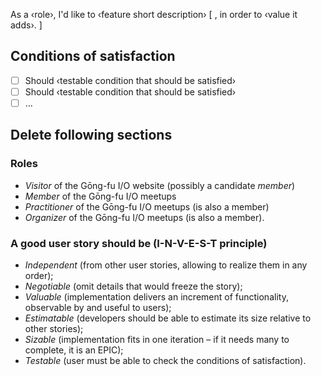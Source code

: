 As a ‹role›, I'd like to ‹feature short description› [ , in order to ‹value it adds›. ]

## Conditions of satisfaction

- [ ] Should ‹testable condition that should be satisfied›
- [ ] Should ‹testable condition that should be satisfied›
- [ ] …

## Delete following sections

### Roles

* _Visitor_ of the Gōng-fu I/O website (possibly a candidate _member_)
* _Member_ of the Gōng-fu I/O meetups
* _Practitioner_ of the Gōng-fu I/O meetups (is also a member)
* _Organizer_ of the Gōng-fu I/O meetups (is also a member).

### A good user story should be (I-N-V-E-S-T principle)

* _Independent_ (from other user stories, allowing to realize them in any order);
* _Negotiable_ (omit details that would freeze the story);
* _Valuable_ (implementation delivers an increment of functionality, observable by and useful to users);
* _Estimatable_ (developers should be able to estimate its size relative to other stories);
* _Sizable_ (implementation fits in one iteration – if it needs many to complete, it is an EPIC);
* _Testable_ (user must be able to check the conditions of satisfaction).
